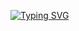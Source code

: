 [![Typing SVG](https://readme-typing-svg.herokuapp.com?size=16&duration=3000&color=17F704&background=000000DA&vCenter=true&multiline=true&width=600&height=150&lines=%3E+Hi+there%2C+I'm+Ilya.;%3E+I'm+novice+PHP+Python+Java+programmer.;%3E+I+have+several+sites+on+PHP;+(self-written%2C+Laravel%2C+Wordpress%2C+Q2A);%3E+Also+I+have+android+applications+on+Java)](https://git.io/typing-svg)
<!--
https://readme-typing-svg.herokuapp.com/demo/
-->
